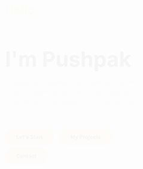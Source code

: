 <!DOCTYPE html>
<html lang="en">
<head>
  <meta charset="UTF-8">
  <title>Pushpak | Portfolio</title>
  <link href="https://fonts.googleapis.com/css2?family=Raleway:wght@600&display=swap" rel="stylesheet">
  <style>
    * {
      margin: 0;
      padding: 0;
      box-sizing: border-box;
    }

    body, html {
      height: 100%;
      font-family: 'Raleway', sans-serif;
      color: #fff;
    }

    .hero {
      height: 100vh;
      display: flex;
      align-items: center;
      justify-content: left;
      padding: 0 5%;
      position: relative;
      overflow: hidden;
    }

    .hero::before {
      content: '';
      position: absolute;
      inset: 0;
      background: linear-gradient(to right, rgba(0,0,0,0.7), rgba(0,0,0,0.4)), url('profile.jpg') center 20% / cover no-repeat;
      z-index: 0;
      animation: revealBackground 2s ease-out forwards;
      transform: scale(1.2);
      opacity: 0;
    }

    @keyframes revealBackground {
      to {
        transform: scale(1);
        opacity: 1;
      }
    }

    .hero-text {
      max-width: 600px;
      position: relative;
      z-index: 1;
      animation: fadeInText 1.5s ease-out;
    }

    @keyframes fadeInText {
      from {
        opacity: 0;
        transform: translateY(20px);
      }
      to {
        opacity: 1;
        transform: translateY(0);
      }
    }

    .hero-text h1 {
      font-size: 3.5rem;
      margin-bottom: 10px;
    }

    .hero-text h2 {
      font-size: 2rem;
      margin-bottom: 20px;
      color: #ffd369;
    }

    .hero-text p {
      margin-bottom: 30px;
      font-size: 1rem;
      line-height: 1.6;
      color: #ddd;
    }

    .cta-btn {
      display: inline-block;
      margin: 5px 10px 5px 0;
      padding: 12px 30px;
      background-color: #ffd369;
      color: #222;
      text-decoration: none;
      font-weight: bold;
      border-radius: 30px;
      transition: background 0.3s;
    }

    .cta-btn:hover {
      background-color: #ffb347;
    }
  </style>
</head>
<body>

  <section class="hero">
    <div class="hero-text">
      <h2>Hello</h2>
      <h1>I'm Pushpak</h1>
      <p>A passionate innovator and hands-on engineer. I love transforming real-world challenges into smart, impactful solutions through design and tech.</p>
      <a href="contact.html" class="cta-btn">Let's Start</a>
      <a href="contact.html#projects" class="cta-btn">My Projects</a>
      <a href="contact.html#contact" class="cta-btn">Contact</a>
    </div>
  </section>

</body>
</html>
